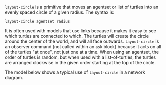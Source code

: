 `layout-circle` is a primitive that moves an agentset or list of turtles into an evenly spaced circle of a given radius. The syntax is:



``` layout-circle agentset radius ```



It is often used with models that use links because it makes it easy to see which turtles are connected to which. The turtles will create the circle around the center of the world, and will all face outwards. `layout-circle`  is an observer command (not called within an `ask` block) because it acts on all of the turtles "at once", not just one at a time. When using an agentset, the order of turtles is random, but when used with a list-of-turtles, the turtles are arranged clockwise in the given order starting at the top of the circle. 



The model below shows a typical use of `layout-circle` in a network diagram. 
